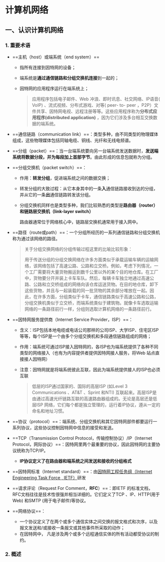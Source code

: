 # 计算机网络

## 一、认识计算机网络

### 1.  重要术语

* ==主机（host）或端系统（end system）==

  * 指所有连接到因特网的设备；

  * 端系统是**通过通信链路和分组交换机连接**到一起的；

  * 因特网的应用程序运行在端系统上；

    > 应用程序包括电子邮件、Web 冲浪、即时讯息、社交网络、IP语音( VoIP) 、流式视频、分布式游戏、对等( peer- to- peer ，P2P）文件共享、因特网电视、远程注册等等。这些应用程序称为**分布式应用程序(distributed application)** ，因为它们涉及多台相互交换数据的端系统。

* ==通信链路（communication link）==：类型多种，由不同类型的物理媒体组成，这些物理媒体包括同轴电缆、铜线、光纤和无线电频谱。

* ==分组（packet）==：当一台端系统要向另一台端系统发送数据时，**发送端系统将数据分段，并为每段加上首部字节**。由此形成的信息包就称为分组。

* ==分组交换机（packet switch）==：

  * 作用：**转发分组**，促进端系统之间的数据交换；

  * 转发分组的大致过程：从它本身其中的一条**入**通信链路接收到达的分组，并从它的一条**出**通信链路转发该分组。

  * 分组交换机同样也是类型多种，我们比较熟悉的类型是**路由器（router）**和**链路层交换机（link-layer switch）**

    路由器通常位于网络核心中，链路层交换机通常用于接入网中。

* ==路径（route或path）==：一个分组所经历的一系列通信链路和分组交换机称为通过该网络的路径。

  > 关于分组交换网络的分组传输过程这里的比喻比较形象：
  >
  > ​		用于传送分组的分组交换网络在许多方面类似于承载运输车辆的运输网络，该网络包括了高速公路、公路和立交桥。例如，考虑下列情况，一个工厂需要将大量货物搬运到数千公里以外的某个目的地仓库。在工厂中，货物要分开并装上卡车车队。然后，每辆卡车独立地通过高速公路、公路和立交桥组成的网络向该仓库运送货物。在目的地仓库，卸下这些货物，并且与一起装载的同一批货物的其余部分堆放在一起。因此，在许多方面，分组类似于卡车，通信链路类似于高速公路和公路，分组交换机类似于立交桥，而端系统类似于建筑物。就像卡车选取运输网络的一条路径前行一样，分组则选取计算机网络的一条路径前行。

* ==因特网服务提供商（Internet Service Provider，ISP）==：

  * 含义：ISP包括本地电缆或电话公司那样的公司ISP、大学ISP、住宅区ISP等等，每个ISP是一个由多个分组交换机和多段通信链路组成的网络；

  * 作用：端系统可通过ISP接入因特网的，各ISP也为端系统提供了各种不同类型的网络接入（也有为内容提供者提供因特网接人服务，将Web 站点直接接人因特网）

  * 注意：因特网就是将端系统彼此互联，因此为端系统提供接人的ISP也必须互联

    > 低层的ISP通过国家的、国际的高层ISP (如Level 3 Communications 、AT&T 、Sprint 和NTI) 互联起来。高层ISP是由通过高速光纤链路互联的高速路由器组成的。无论是高层还是低层ISP 网络，它们每个都是独立管理的，运行着IP协议，遵从一定的命名和地址习惯。

* ==协议（protocol）==：端系统、分组交换机和其它因特网部件都要运行一系列协议，这些协议控制因特网中信息的接受和发送。

* ==TCP（Transmission Control Protocol，传输控制协议）/IP（Internet Protocol，网际协议）==：因特网里两个最重要的协议，因此因特网的主要协议统称为TCP/IP。

  * **IP协议定义了在路由器和端系统之间发送和接收的分组格式**

* ==因特网标准（Internet standard）==：由<u>因特网工程任务组（Internet Engineering Task Force , IETF）</u>研发

* ==请求评论（Request For Comment，**RFC**）==：即IETF 的标准文档，RFC文档往往是技术性很强并相当详细的。它们定义了TCP 、IP、HTTP(用于Web) 和SMTP (用于电子邮件)等协议。

* ==网络协议==：
  * 一个协议定义了在两个或多个通信实体之间交换的报文格式和次序，以及报文发送和/或接收一条报文或其他事件所采取的动作；
  * 在因特网中， 凡是涉及两个或多个远程通信实体的所有活动都受协议的制约。

### 2.  概述

